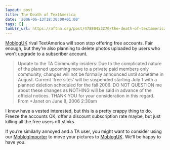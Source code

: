 ```yaml
---
layout: post
title: The Death of TextAmerica
date: '2006-06-13T18:30:00+01:00'
tags: []
tumblr_url: https://aftnn.org/post/47880453270/the-death-of-textamerica
---
```

<p><a href="http://moblog.co.uk">MoblogUK</a> rival TextAmerica will soon stop offering free accounts. Fair enough, but they&rsquo;re also planning to delete photos uploaded by users who won&rsquo;t upgrade to a subscriber account.</p>

<blockquote>Update to the TA Community insiders: Due to the complicated nature of the planned upcoming move to a private paid members only community, changes will not be formally announced until sometime in August. Current &lsquo;free sites&rsquo; will be suspended starting July 1 with a planned deletion scheduled for the fall 2006. DO NOT QUESTION me about these changes as NOTHING will be said in advance of the official notices. THANK YOU for your consideration in this regard.<br/>
From *Janet on June 8, 2006 2:30am</blockquote>

<p>I know have a vested interested, but this is a pretty crappy thing to do. Freeze the accounts OK, offer a discount subscription rate maybe, but just killing all the free users off stinks.</p><p>If you&rsquo;re similarly annoyed and a TA user, you might want to consider using our <a href="http://www.firepile.com/software/archives/000797.html">MoblogImporter</a> to move your pictures to <a href="http://moblog.co.uk">MoblogUK</a>. We&rsquo;ll be happy to have you.</p>
